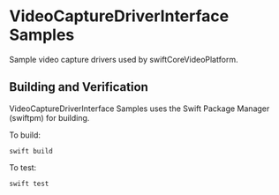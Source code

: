 # VideoCaptureDriverInterface Samples

Sample video capture drivers used by swiftCoreVideoPlatform.

## Building and Verification

VideoCaptureDriverInterface Samples uses the Swift Package Manager (swiftpm) for building.

To build:
```
swift build
```

To test:
```
swift test
```

